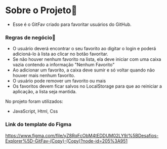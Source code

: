# Sobre o Projeto📜 #

- Esse é o GitFav criado para favoritar usuários do GitHub.

### Regras de negócio📒 ###

- O usuário deverá encontrar o seu favorito ao digitar o login e poderá adicioná-lo à lista ao clicar no botão favoritar.
- Se não houver nenhum favorito na lista, ela deve iniciar com uma caixa vazia contendo a informação "Nenhum Favorito"
- Ao adicionar um favorito, a caixa deve sumir e só voltar quando não houver mais nenhum favorito.
- O usuário pode remover um favorito ou mais
- Os favoritos devem ficar salvos no LocalStorage para que ao reiniciar a aplicação, a lista seja mantida.

No projeto foram utilizados:

- JavaScript, Html, Css

### Link do template do Figma ###

https://www.figma.com/file/yZ8RqFcObM4tEDDUM02LY9/%5BDesafios-Explorer%5D-GitFav-(Copy)-(Copy)?node-id=205%3A951
